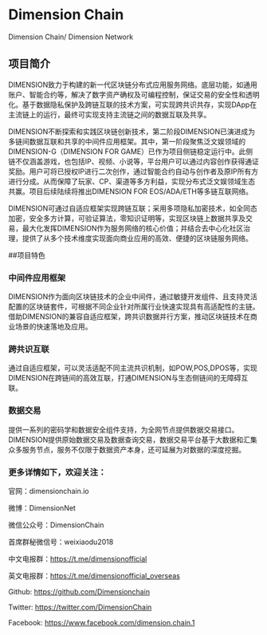 # Dimension Chain
Dimension Chain/ Dimension Network

## 项目简介

DIMENSION致力于构建的新一代区块链分布式应用服务网络。底层功能，如通用账户、智能合约等，解决了数字资产确权及可编程控制，保证交易的安全性和透明化。基于数据隐私保护及跨链互联的技术方案，可实现跨共识共存，实现DApp在主流链上的运行，最终可实现支持主流链之间的数据互联及共享。

DIMENSION不断探索和实践区块链创新技术，第二阶段DIMENSION已演进成为多链间数据互联和共享的中间件应用框架。其中，第一阶段聚焦泛文娱领域的DIMENSION-G（DIMENSION FOR GAME）已作为项目侧链稳定运行中。此侧链不仅涵盖游戏，也包括IP、视频、小说等，平台用户可以通过内容创作获得通证奖励。用户可将已授权IP进行二次创作，通过智能合约自动与创作者及原IP所有方进行分成。从而保障了玩家、CP、渠道等多方利益，实现分布式泛文娱领域生态共赢。项目后续陆续将推出DIMENSION FOR EOS/ADA/ETH等多链互联网络。

DIMENSION可通过自适应框架实现跨链互联；采用多项隐私加密技术，如全同态加密，安全多方计算，可验证算法，零知识证明等，实现区块链上数据共享及交易，最大化发挥DIMENSION作为服务网络的核心价值；并结合去中心化社区治理，提供了从多个技术维度实现面向商业应用的高效、便捷的区块链服务网络。

 
##项目特色


### 中间件应用框架

DIMENSION作为面向区块链技术的企业中间件，通过敏捷开发组件、且支持灵活配置的区块链套件，可根据不同企业针对所属行业快速实现具有高适配性的主链。借助DIMENSION的兼容自适应框架，跨共识数据并行方案，推动区块链技术在商业场景的快速落地及应用。

### 跨共识互联

通过自适应框架，可以灵活适配不同主流共识机制，如POW,POS,DPOS等，实现DIMENSION在跨链间的高效互联，打通DIMENSION与生态侧链间的无障碍互联。

### 数据交易

提供一系列的密码学和数据安全组件支持，为全网节点提供数据交易接口。DIMENSION提供原始数据交易及数据查询交易，数据交易平台基于大数据和汇集众多服务节点，服务不仅限于数据资产本身，还可延展为对数据的深度挖掘。

 

 

### 更多详情如下，欢迎关注：

官网：dimensionchain.io  

微博：DimensionNet

微信公众号：DimensionChain

首席群秘微信号：weixiaodu2018

中文电报群：https://t.me/dimensionofficial

英文电报群：https://t.me/dimensionofficial_overseas

Github:  https://github.com/Dimensionchain

Twitter: https://twitter.com/DimensionChain

 Facebook: https://www.facebook.com/dimension.chain.1

